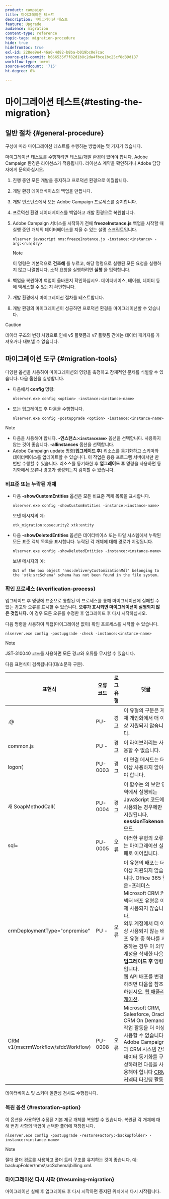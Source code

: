 ```yaml
---
product: campaign
title: 마이그레이션 테스트
description: 마이그레이션 테스트
feature: Upgrade
audience: migration
content-type: reference
topic-tags: migration-procedure
hide: true
hidefromtoc: true
exl-id: 228ee9e4-46a0-4d82-b8ba-b019bc0e7cac
source-git-commit: b666535f7f82d1b8c2da4fbce1bc25cf8d39d187
workflow-type: tm+mt
source-wordcount: '715'
ht-degree: 0%

---
```


# 마이그레이션 테스트{#testing-the-migration}



## 일반 절차 {#general-procedure}

구성에 따라 마이그레이션 테스트를 수행하는 방법에는 몇 가지가 있습니다.

마이그레이션 테스트를 수행하려면 테스트/개발 환경이 있어야 합니다. Adobe Campaign 환경은 라이선스가 적용됩니다. 라이선스 계약을 확인하거나 Adobe 담당자에게 문의하십시오.

1. 진행 중인 모든 개발을 중지하고 프로덕션 환경으로 이월합니다.
1. 개발 환경 데이터베이스의 백업을 만듭니다.
1. 개발 인스턴스에서 모든 Adobe Campaign 프로세스를 중지합니다.
1. 프로덕션 환경 데이터베이스를 백업하고 개발 환경으로 복원합니다.
1. Adobe Campaign 서비스를 시작하기 전에 **freezeInstance.js** 백업을 시작할 때 실행 중인 개체의 데이터베이스를 지울 수 있는 설명 스크립트입니다.

   ```
   nlserver javascript nms:freezeInstance.js -instance:<instance> -arg:<run|dry>
   ```

   >[!NOTE]
   >
   >이 명령은 기본적으로 **건조해** 를 누르고, 해당 명령으로 실행된 모든 요청을 실행하지 않고 나열합니다. 소작 요청을 실행하려면 **실행** 을 입력합니다.

1. 백업을 복원하여 백업이 올바른지 확인하십시오. 데이터베이스, 테이블, 데이터 등에 액세스할 수 있는지 확인합니다.
1. 개발 환경에서 마이그레이션 절차를 테스트합니다.
1. 개발 환경의 마이그레이션이 성공하면 프로덕션 환경을 마이그레이션할 수 있습니다.

>[!CAUTION]
>
>데이터 구조의 변경 사항으로 인해 v5 플랫폼과 v7 플랫폼 간에는 데이터 패키지를 가져오거나 내보낼 수 없습니다.


## 마이그레이션 도구 {#migration-tools}

다양한 옵션을 사용하여 마이그레이션의 영향을 측정하고 잠재적인 문제를 식별할 수 있습니다. 다음 옵션을 실행합니다.

* 다음에서 **config** 명령:

  ```
  nlserver.exe config <option> -instance:<instance-name>
  ```

* 또는 업그레이드 후 다음을 수행합니다.

  ```
  nlserver.exe config -postupgrade <option> -instance:<instance-name>
  ```

>[!NOTE]
>
>* 다음을 사용해야 합니다. **-인스턴스:`<instanceame>`** 옵션을 선택합니다. 사용하지 않는 것이 좋습니다. **-allinstances** 옵션을 선택합니다.
>* Adobe Campaign update 명령(**업그레이드 후**) 리소스를 동기화하고 스키마와 데이터베이스를 업데이트할 수 있습니다. 이 작업은 응용 프로그램 서버에서만 한 번만 수행할 수 있습니다. 리소스를 동기화한 후 **업그레이드 후** 명령을 사용하면 동기화에서 오류나 경고가 생성되는지 감지할 수 있습니다.

### 비표준 또는 누락된 개체

* 다음 **-showCustomEntities** 옵션은 모든 비표준 객체 목록을 표시합니다.

  ```
  nlserver.exe config -showCustomEntities -instance:<instance-name>
  ```

  보낸 메시지의 예:

  ```
  xtk_migration:opsecurity2 xtk:entity
  ```

* 다음 **-showDeletedEntities** 옵션은 데이터베이스 또는 파일 시스템에서 누락된 모든 표준 객체 목록을 표시합니다. 누락된 각 개체에 대해 경로가 지정됩니다.

  ```
  nlserver.exe config -showDeletedEntities -instance:<instance-name>
  ```

  보낸 메시지의 예:

  ```
  Out of the box object 'nms:deliveryCustomizationMdl' belonging to the 'xtk:srcSchema' schema has not been found in the file system.
  ```

### 확인 프로세스 {#verification-process}

업그레이드 후 명령에 표준으로 통합된 이 프로세스를 통해 마이그레이션에 실패할 수 있는 경고와 오류를 표시할 수 있습니다. **오류가 표시되면 마이그레이션이 실행되지 않은 것입니다.** 이 경우 모든 오류를 수정한 후 업그레이드 후 다시 시작하십시오.

다음 명령을 사용하여 직접(마이그레이션 없이) 확인 프로세스를 시작할 수 있습니다.

```
nlserver.exe config -postupgrade -check -instance:<instance-name>
```

>[!NOTE]
>
>JST-310040 코드를 사용하면 모든 경고와 오류를 무시할 수 있습니다.

다음 표현식이 검색됩니다(대/소문자 구분).

<table> 
 <thead> 
  <tr> 
   <th> 표현식<br /> </th> 
   <th> 오류 코드<br /> </th> 
   <th> 로그 유형<br /> </th> 
   <th> 댓글<br /> </th> 
  </tr> 
 </thead> 
 <tbody> 
  <tr> 
   <td> .@<br /> </td> 
   <td> PU-<br /> </td> 
   <td> 경고<br /> </td> 
   <td> 이 유형의 구문은 게재 개인화에서 더 이상 지원되지 않습니다. <br /> </td> 
  </tr> 
  <tr> 
   <td> common.js<br /> </td> 
   <td> PU -<br /> </td> 
   <td> 경고<br /> </td> 
   <td> 이 라이브러리는 사용할 수 없습니다.<br /> </td> 
  </tr> 
  <tr> 
   <td> logon(<br /> </td> 
   <td> PU-0003<br /> </td> 
   <td> 경고<br /> </td> 
   <td> 이 연결 메서드는 더 이상 사용하지 않아야 합니다.<br /> </td> 
  </tr> 
  <tr> 
   <td> 새 SoapMethodCall(<br /> </td> 
   <td> PU-0004<br /> </td> 
   <td> 경고<br /> </td> 
   <td> 이 함수는 의 보안 영역에서 실행되는 JavaScript 코드에 사용되는 경우에만 지원됩니다. <strong>sessionTokenonly</strong> 모드.<br /> </td> 
  </tr> 
  <tr> 
   <td> sql=<br /> </td> 
   <td> PU-0005<br /> </td> 
   <td> 오류<br /> </td> 
   <td> 이러한 유형의 오류는 마이그레이션 실패로 이어집니다.<br /> </td> 
  </tr> 
  <tr> 
   <td> crmDeploymentType="onpremise"<br /> </td> 
   <td> PU -<br /> </td> 
   <td> 오류<br /> </td> 
   <td> 이 유형의 배포는 더 이상 지원되지 않습니다. Office 365 및 온-프레미스 Microsoft CRM 커넥터 배포 유형은 이제 사용되지 않습니다. 
   </br>외부 계정에서 더 이상 사용되지 않는 배포 유형 중 하나를 사용하는 경우 이 외부 계정을 삭제한 다음 <b>업그레이드 후</b> 명령입니다. 
   </br>웹 API 배포를 변경하려면 다음을 참조하십시오. <a href="../../platform/using/crm-ms-dynamics.md#configure-acc-for-microsoft" target="_blank">웹 애플리케이션</a>.<br /> </td>
  </tr> 
  <tr> 
   <td> CRM v1(mscrmWorkflow/sfdcWorkflow)<br /> </td> 
   <td> PU-0008<br /> </td> 
   <td> 오류<br /> </td> 
   <td> Microsoft CRM, Salesforce, Oracle CRM On Demand 작업 활동을 더 이상 사용할 수 없습니다. Adobe Campaign과 CRM 시스템 간의 데이터 동기화를 구성하려면 다음을 사용해야 합니다 <a href="../../workflow/using/crm-connector.md" target="_blank">CRM 커넥터</a> 타깃팅 활동.<br /> </td>
  </tr> 
 </tbody> 
</table>

데이터베이스 및 스키마 일관성 검사도 수행됩니다.

### 복원 옵션 {#restoration-option}

이 옵션을 사용하면 수정된 기본 제공 개체를 복원할 수 있습니다. 복원된 각 개체에 대해 변경 사항의 백업이 선택한 폴더에 저장됩니다.

```
nlserver.exe config -postupgrade -restoreFactory:<backupfolder> -instance:<instance-name>
```

>[!NOTE]
>
>절대 폴더 경로를 사용하고 폴더 트리 구조를 유지하는 것이 좋습니다. 예: backupFolder\nms\srcSchema\billing.xml.

### 마이그레이션 다시 시작 {#resuming-migration}

마이그레이션 실패 후 업그레이드 후 다시 시작하면 중지된 위치에서 다시 시작됩니다.
